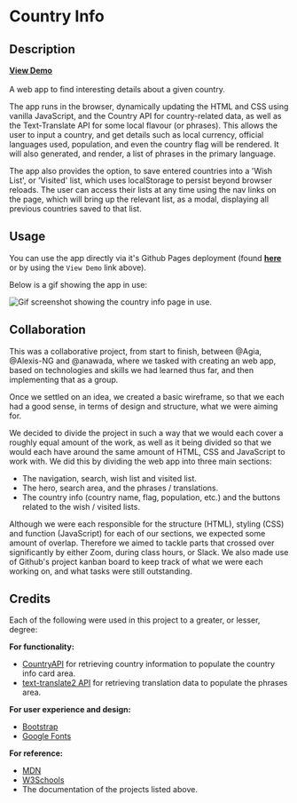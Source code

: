 # Country Info

## Description
<!-- TODO: Links needs updating when Github Pages is up -->
[**View Demo**](https://anawada.github.io/Country-Info)
</br>
</br>
A web app to find interesting details about a given country.

The app runs in the browser, dynamically updating the HTML and CSS using vanilla JavaScript, and the Country API for country-related data, as well as the Text-Translate API for some local flavour (or phrases). This allows the user to input a country, and get details such as local currency, official languages used, population, and even the country flag will be rendered. It will also generated, and render, a list of phrases in the primary language.

The app also provides the option, to save entered countries into a 'Wish List', or 'Visited' list, which uses localStorage to persist beyond browser reloads. The user can access their lists at any time using the nav links on the page, which will bring up the relevant list, as a modal, displaying all previous countries saved to that list.

## Usage
<!-- TODO: Links needs updating when Github Pages is up -->
You can use the app directly via it's Github Pages deployment (found [**here**](https://anawada.github.io/Country-Info) or by using the `View Demo` link above).

Below is a gif showing the app in use:
<!-- TODO: UPLOAD SCREENSHOT -->
![Gif screenshot showing the country info page in use.](screenshot.gif)

## Collaboration

This was a collaborative project, from start to finish, between @Agia, @Alexis-NG and @anawada, where we tasked with creating an web app, based on technologies and skills we had learned thus far, and then implementing that as a group.

Once we settled on an idea, we created a basic wireframe, so that we each had a good sense, in terms of design and structure, what we were aiming for.

We decided to divide the project in such a way that we would each cover a roughly equal amount of the work, as well as it being divided so that we would each have around the same amount of HTML, CSS and JavaScript to work with. We did this by dividing the web app into three main sections:

- The navigation, search, wish list and visited list.
- The hero, search area, and the phrases / translations.
- The country info (country name, flag, population, etc.) and the buttons related to the wish / visited lists.

Although we were each responsible for the structure (HTML), styling (CSS) and function (JavaScript) for each of our sections, we expected some amount of overlap. Therefore we aimed to tackle parts that crossed over significantly by either Zoom, during class hours, or Slack. We also made use of Github's project kanban board to keep track of what we were each working on, and what tasks were still outstanding. 

## Credits

Each of the following were used in this project to a greater, or lesser, degree:

**For functionality:**

- [CountryAPI](https://countryapi.io/) for retrieving country information to populate the country info card area.
- [text-translate2 API](https://rapidapi.com/dickyagustin/api/text-translator2) for retrieving translation data to populate the phrases area.

**For user experience and design:**

- [Bootstrap](https://getbootstrap.com)
- [Google Fonts](fonts.google.com)


**For reference:**

- [MDN](https://developer.mozilla.org/en-US/)
- [W3Schools](https://www.w3schools.com)
- The documentation of the projects listed above.
